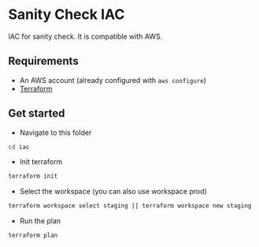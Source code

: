 # Sanity Check IAC

IAC for sanity check. It is compatible with AWS.

## Requirements

- An AWS account (already configured with `aws configure`)
- [Terraform](https://developer.hashicorp.com/terraform/downloads)

## Get started

- Navigate to this folder

```bash
cd iac
```

- Init terraform

```bash
terraform init
```

- Select the workspace (you can also use workspace prod)

```bash
terraform workspace select staging || terraform workspace new staging
```

- Run the plan

```bash
terraform plan
```
